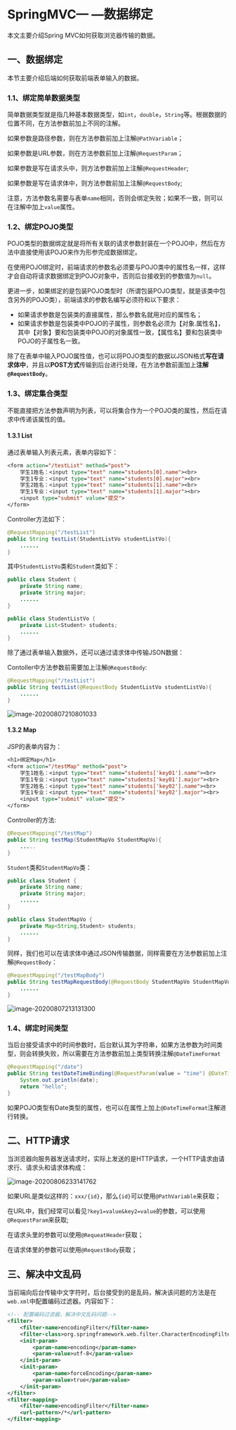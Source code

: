 # SpringMVC— —数据绑定

本文主要介绍Spring MVC如何获取浏览器传输的数据。



## 一、数据绑定

本节主要介绍后端如何获取前端表单输入的数据。

### 1.1、绑定简单数据类型

简单数据类型就是指几种基本数据类型，如`int`，`double`，`String`等。根据数据的位置不同，在方法参数前加上不同的注解。

如果参数是路径参数，则在方法参数前加上注解`@PathVariable`；

如果参数是URL参数，则在方法参数前加上注解`@RequestParam`；

如果参数是写在请求头中，则方法参数前加上注解`@RequestHeader`;

如果参数是写在请求体中，则方法参数前加上注解`@RequestBody`;

注意，方法参数名需要与表单`name`相同，否则会绑定失败；如果不一致，则可以在注解中加上`value`属性。



### 1.2、绑定POJO类型

POJO类型的数据绑定就是将所有关联的请求参数封装在一个POJO中，然后在方法中直接使用该POJO来作为形参完成数据绑定。

在使用POJO绑定时，前端请求的参数名必须要与POJO类中的属性名一样，这样才会自动将请求数据绑定到POJO对象中，否则后台接收到的参数值为`null`。

更进一步，如果绑定的是包装POJO类型时（所谓包装POJO类型，就是该类中包含另外的POJO类），前端请求的参数名编写必须符和以下要求：

- 如果请求参数是包装类的直接属性，那么参数名就用对应的属性名；
- 如果请求参数是包装类中POJO的子属性，则参数名必须为【对象.属性名】，其中【对象】要和包装类中POJO的对象属性一致，【属性名】要和包装类中POJO的子属性名一致。



除了在表单中输入POJO属性值，也可以将POJO类型的数据以JSON格式**写在请求体中**，并且以**POST方式**传输到后台进行处理，在方法参数前面加上**注解`@RequestBody`**。



### 1.3、绑定集合类型

不能直接把方法参数声明为列表，可以将集合作为一个POJO类的属性，然后在请求中传递该属性的值。

#### 1.3.1 List

通过表单输入列表元素，表单内容如下：

```jsp
<form action="/testList" method="post">
    学生1姓名：<input type="text" name="students[0].name"><br>
    学生1专业：<input type="text" name="students[0].major"><br>
    学生2姓名：<input type="text" name="students[1].name"><br>
    学生1专业：<input type="text" name="students[1].major"><br>
    <input type="submit" value="提交">
</form>
```

Controller方法如下：

```java
@RequestMapping("/testList")
public String testList(StudentListVo studentListVo){
    ......
}
```

其中`StudentListVo`类和`Student`类如下：

```java
public class Student {
    private String name;
    private String major;
	......
}

public class StudentListVo {
    private List<Student> students;
	......
}
```

除了通过表单输入数据外，还可以通过请求体中传输JSON数据：

Contoller中方法参数前需要加上注解`@RequestBody`:

```java
@RequestMapping("/testList")
public String testList(@RequestBody StudentListVo studentListVo){
    ......
}
```

![image-20200807210801033](https://cdn.jsdelivr.net/gh/Lee-0o0/image-store/PicGo/2022-06-05/c8f7652f99bd8301757533ef25728bc1--33df--image-20200807210801033.png)





#### 1.3.2 Map

JSP的表单内容为：

```jsp
<h1>绑定Map</h1>
<form action="/testMap" method="post">
    学生1姓名：<input type="text" name="students['key01'].name"><br>
    学生1专业：<input type="text" name="students['key01'].major"><br>
    学生2姓名：<input type="text" name="students['key02'].name"><br>
    学生1专业：<input type="text" name="students['key02'].major"><br>
    <input type="submit" value="提交">
</form>
```

Controller的方法:

```java
@RequestMapping("/testMap")
public String testMap(StudentMapVo StudentMapVo){
    .....
}
```

`Student`类和`StudentMapVo`类：

```java
public class Student {
    private String name;
    private String major;
	......
}

public class StudentMapVo {
    private Map<String,Student> students;
	......
}
```

同样，我们也可以在请求体中通过JSON传输数据，同样需要在方法参数前加上注解`@RequestBody`：

```java
@RequestMapping("/testMapBody")
public String testMapRequestBody(@RequestBody StudentMapVo StudentMapVo){
    ......
}
```

![image-20200807213131300](https://cdn.jsdelivr.net/gh/Lee-0o0/image-store/PicGo/2022-06-05/5e19ecc5ce6eda71e4cd6170fbaf34d8--cb08--image-20200807213131300.png)



### 1.4、绑定时间类型

当后台接受请求中的时间参数时，后台默认其为字符串，如果方法参数为时间类型，则会转换失败，所以需要在方法参数前加上类型转换注解`@DateTimeFormat`

```java
@RequestMapping("/date")
public String testDateTimeBinding(@RequestParam(value = "time") @DateTimeFormat(pattern = "yyyy-MM-dd HH:mm:ss") Date date){
    System.out.println(date);
    return "hello";
}
```

如果POJO类型有Date类型的属性，也可以在属性上加上`@DateTimeFormat`注解进行转换。



## 二、HTTP请求

当浏览器向服务器发送请求时，实际上发送的是HTTP请求，一个HTTP请求由请求行、请求头和请求体构成：

![image-20200806233141762](https://cdn.jsdelivr.net/gh/Lee-0o0/image-store/PicGo/2022-06-05/ff3b8e3cb09633d78c5b760ffc35c3a1--b9de--image-20200806233141762.png)

如果URL是类似这样的：`xxx/{id}`，那么`{id}`可以使用`@PathVariable`来获取；

在URL中，我们经常可以看见`?key1=value&key2=value`的参数，可以使用`@RequestParam`来获取;

在请求头里的参数可以使用`@RequeatHeader`获取；

在请求体里的参数可以使用`@RequestBody`获取；



## 三、解决中文乱码

当前端向后台传输中文字符时，后台接受到的是乱码，解决该问题的方法是在`web.xml`中配置编码过滤器。内容如下：

```xml
<!-- 配置编码过滤器，解决中文乱码问题-->
<filter>
    <filter-name>encodingFilter</filter-name>
    <filter-class>org.springframework.web.filter.CharacterEncodingFilter</filter-class>
    <init-param>
        <param-name>encoding</param-name>
        <param-value>utf-8</param-value>
    </init-param>
    <init-param>
        <param-name>forceEncoding</param-name>
        <param-value>true</param-value>
    </init-param>
</filter>
<filter-mapping>
    <filter-name>encodingFilter</filter-name>
    <url-pattern>/*</url-pattern>
</filter-mapping>
```


